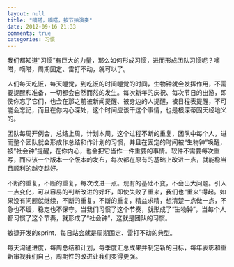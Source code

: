 ```yaml
---
layout: null
title: "嘀嗒，嘀嗒，按节拍演奏"
date: 2012-09-16 21:33
comments: true
categories: 习惯
---
```


我们都知道“习惯”有巨大的力量，那么如何形成习惯，进而形成团队习惯呢？嘀嗒，嘀嗒，周期固定、雷打不动，就可以了。

人们每天吃饭，每天睡觉，到吃饭的时间睡觉的时间，生物钟就会发挥作用，不需要提醒和准备，一切都会自然而然的发生。每次新年的庆祝、每次节日的出游，即使你忘了它们，也会在那之前被新闻提醒、被身边的人提醒，被日程表提醒，不可能会忘记，而且在你内心深处，这个时间应该干这个事情，也是根深蒂固天经地义的。

团队每周开例会，总结上周，计划本周，这个过程不断的重复，团队中每个人，进而整个团队就会形成作总结和作计划的习惯，并且在固定的时间被“生物钟”唤醒，被“社会钟”提醒，在你内心，也会把它当作一件重要的事情。软件不需要每次重写，而应该一个版本一个版本的发布，每次都在原有的基础上改进一点，就能稳当且顺利的越变越好。

不断的重复，不断的重复，每次改进一点。现有的基础不变，不会出大问题。引入一点变化，可以容易的判断改进的好坏，即使失败了重来，我们也“重来”得起。如果没有问题就继续，不断的重复，不断的重复，精益求精，想清楚一点做一点，不急也不缓，稳定也不保守。当我们习惯了这个节奏，就形成了“生物钟”，当每个人都习惯了这个节奏，就形成了“社会钟”，这就是团队的习惯。

敏捷开发的sprint，每日站会就是周期固定、雷打不动的典型。

每天沟通进度，每周总结和计划，每季度汇总成果并制定新的目标，每年表彰和重新审视我们自己，周期性的改进让我们变得更强。
